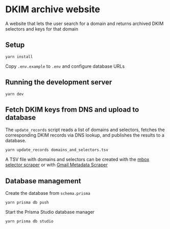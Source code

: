 # DKIM archive website

A website that lets the user search for a domain and returns archived DKIM selectors and keys for that domain

## Setup

```
yarn install
```

Copy ```.env.example``` to ```.env``` and configure database URLs


## Running the development server

```
yarn dev
```

## Fetch DKIM keys from DNS and upload to database

The ```update_records``` script reads a list of domains and selectors, fetches the corresponding DKIM records via DNS lookup, and publishes the results to a database.

```
yarn update_records domains_and_selectors.tsv
```

A TSV file with domains and selectors can be created with the [mbox selector scraper](../mbox_selector_scraper.py)
or with [Gmail Metadata Scraper](https://github.com/zkemail/selector-scraper)

## Database management

Create the database from ```schema.prisma```

```
yarn prisma db push
```

Start the Prisma Studio database manager

```
yarn prisma db studio
```
